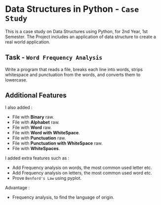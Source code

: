 # Data Structures in Python - `Case Study`

This is a case study on Data Structures using Python, for 2nd Year, 1st Semester.
The Project includes an application of data structure to create a real world application.


## Task - `Word Frequency Analysis`

Write a program that reads a file, breaks each line into words, strips whitespace and punctuation from the words, and converts them to lowercase.


## Additional Features

I also added :

- File with __Binary__ raw.
- File with __Alphabet__ raw.
- File with __Word__ raw.
- File with __Word with WhiteSpace__.
- File with __Punctuation__ raw.
- File with __Punctuation with WhiteSpace__ raw.
- File with __WhiteSpaces__.


I added extra features such as :

- Add Frequency analysis on words, the most common used letter etc.
- Add Frequency analysis on letters, the most common used word etc.
- Prove `Benford's Law` using pyplot.


Advantage :

- Frequency analysis, to find the language of origin.
